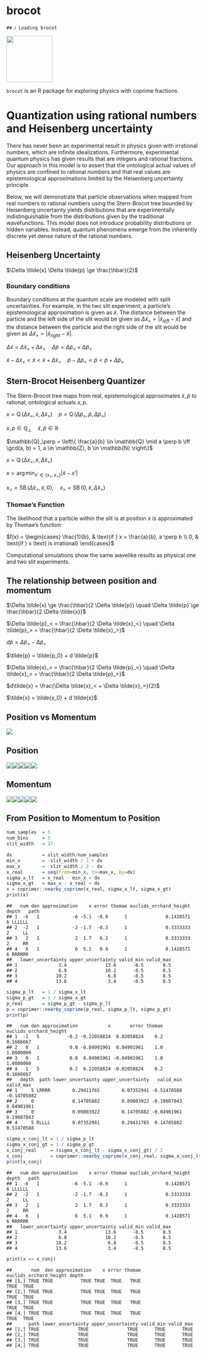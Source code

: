 brocot
================

    ## ℹ Loading brocot

<img src="man/figures/brocot_logo.png" data-align="right" width="120" />

`brocot` is an R package for exploring physics with coprime fractions.

# Quantization using rational numbers and Heisenberg uncertainty

There has never been an experimental result in physics given with
irrational numbers, which are infinite idealizations. Furthermore,
experimental quantum physics has given results that are integers and
rational fractions. Our approach in this model is to assert that the
ontological actual values of physics are confined to rational numbers
and that real values are epistemological approximations limited by the
Heisenberg uncertainty principle.

Below, we will demonstrate that particle observations when mapped from
real numbers to rational numbers using the Stern-Brocot tree bounded by
Heisenberg uncertainty yields distributions that are experimentally
indistinguishable from the distributions given by the traditional
wavefunctions. This model does not introduce probability distributions
or hidden variables. Instead, quantum phenomena emerge from the
inherently discrete yet dense nature of the rational numbers.

## Heisenberg Uncertainty

$\Delta \tilde{x} \Delta \tilde{p} \ge \frac{\hbar}{2}$

### Boundary conditions

Boundary conditions at the quantum scale are modeled with split
uncertainties. For example, in the two slit experiment, a particle’s
epistemological approximation is given as $\tilde{x}$. The distance
between the particle and the left side of the slit would be given as
$\Delta \tilde{x}_< =  |\tilde{x}_{left} - \tilde{x}|$ and the distance
between the particle and the right side of the slit would be given as
$\Delta \tilde{x}_> =  |\tilde{x}_{right} - \tilde{x}|$.

$\Delta \tilde{x} = \Delta \tilde{x}_< + \Delta \tilde{x}_> \quad \Delta \tilde{p} = \Delta \tilde{p}_< + \Delta \tilde{p}_>$

$\tilde{x} - \Delta \tilde{x}_< \lt \tilde{x} \lt \tilde{x} + \Delta \tilde{x}_> \quad \tilde{p} - \Delta \tilde{p}_< \lt \tilde{p} \lt \tilde{p} + \Delta \tilde{p}_>$

## Stern-Brocot Heisenberg Quantizer

The Stern-Brocot tree maps from real, epistemological approximates
$\tilde{x}, \tilde{p}$ to rational, ontological actuals $x, p$.

$x = \operatorname{Q}(\Delta \tilde{x}_<, \tilde{x}, \Delta \tilde{x}_>) \quad p = \operatorname{Q}(\Delta \tilde{p}_<, \tilde{p}, \Delta \tilde{p}_>)$

$x,p \in \mathbb{Q}_\perp \quad \tilde{x}, \tilde{p} \in \mathbb{R}$

$\mathbb{Q}_\perp = \left\{ \frac{a}{b} \in \mathbb{Q} \mid a \perp b \iff \gcd(a, b) = 1, a \in \mathbb{Z}, b \in \mathbb{N} \right\}$

$x = \operatorname{Q}(\Delta \tilde{x}_<, \tilde{x}, \Delta \tilde{x}_>)$

$x = \arg\min_{x' \in \{x_<, x_>\}} |\tilde{x} - x'|$

$x_< = \operatorname{SB}(\Delta \tilde{x}_<, \tilde{x}, 0), \quad x_> = \operatorname{SB}(0, \tilde{x}, \Delta \tilde{x}_>)$

### Thomae’s Function

The likelihood that a particle within the slit is at position $x$ is
approximated by Thomae’s function:

$f(x) = \begin{cases} \frac{1}{b}, & \text{if } x = \frac{a}{b}, a \perp b \\ 0, & \text{if } x \text{ is irrational} \end{cases}$

Computational simulations show the same wavelike results as physical one
and two slit experiments.

## The relationship between position and momentum

$\Delta \tilde{x} \ge \frac{\hbar}{2 \Delta \tilde{p}} \quad \Delta \tilde{p} \ge \frac{\hbar}{2 \Delta \tilde{x}}$

$\Delta \tilde{p}_< = \frac{\hbar}{2 \Delta \tilde{x}_<} \quad \Delta \tilde{p}_> = \frac{\hbar}{2 \Delta \tilde{x}_>}$

$d\tilde{p} = \Delta \tilde{p}_> - \Delta \tilde{p}_<$

$\tilde{p} = \tilde{p_0} + d \tilde{p}$

$\Delta \tilde{x}_< = \frac{\hbar}{2 \Delta \tilde{p}_<} \quad \Delta \tilde{x}_> = \frac{\hbar}{2 \Delta \tilde{p}_>}$

$d\tilde{x} = \frac{\Delta \tilde{x}_< + \Delta \tilde{x}_>}{2}$

$\tilde{x} = \tilde{x_0} + d \tilde{x}$

## Position vs Momentum

![](README_files/figure-gfm/unnamed-chunk-3-1.png)<!-- -->

## Position

![](README_files/figure-gfm/unnamed-chunk-4-1.png)<!-- -->![](README_files/figure-gfm/unnamed-chunk-4-2.png)<!-- -->![](README_files/figure-gfm/unnamed-chunk-4-3.png)<!-- -->![](README_files/figure-gfm/unnamed-chunk-4-4.png)<!-- -->![](README_files/figure-gfm/unnamed-chunk-4-5.png)<!-- -->

## Momentum

![](README_files/figure-gfm/unnamed-chunk-5-1.png)<!-- -->![](README_files/figure-gfm/unnamed-chunk-5-2.png)<!-- -->![](README_files/figure-gfm/unnamed-chunk-5-3.png)<!-- -->![](README_files/figure-gfm/unnamed-chunk-5-4.png)<!-- -->![](README_files/figure-gfm/unnamed-chunk-5-5.png)<!-- -->

## From Position to Momentum to Position

``` r
num_samples  = 5
num_bins     = 5
slit_width   = 17

dx           = slit_width/num_samples
min_x        = -slit_width / 2 + dx
max_x        =  slit_width / 2 - dx
x_real       = seq(from=min_x, to=max_x, by=dx)
sigma_x_lt   = x_real - min_x + dx
sigma_x_gt   = max_x - x_real + dx
x = coprimer::nearby_coprime(x_real, sigma_x_lt, sigma_x_gt)
print(x)
```

    ##   num den approximation    x error thomae euclids_orchard_height depth   path
    ## 1  -6   1            -6 -5.1  -0.9      1              0.1428571     6 LLLLLL
    ## 2  -2   1            -2 -1.7  -0.3      1              0.3333333     2     LL
    ## 3   2   1             2  1.7   0.3      1              0.3333333     2     RR
    ## 4   6   1             6  5.1   0.9      1              0.1428571     6 RRRRRR
    ##   lower_uncertainty upper_uncertainty valid_min valid_max
    ## 1               3.4              13.6      -8.5       8.5
    ## 2               6.8              10.2      -8.5       8.5
    ## 3              10.2               6.8      -8.5       8.5
    ## 4              13.6               3.4      -8.5       8.5

``` r
sigma_p_lt   = 1 / sigma_x_lt
sigma_p_gt   = 1 / sigma_x_gt
p_real       = sigma_p_gt - sigma_p_lt
p = coprimer::nearby_coprime(p_real, sigma_p_lt, sigma_p_gt)
print(p)
```

    ##   num den approximation           x       error thomae euclids_orchard_height
    ## 1  -1   5          -0.2 -0.22058824  0.02058824    0.2              0.1666667
    ## 2   0   1           0.0 -0.04901961  0.04901961    1.0              1.0000000
    ## 3   0   1           0.0  0.04901961 -0.04901961    1.0              1.0000000
    ## 4   1   5           0.2  0.22058824 -0.02058824    0.2              0.1666667
    ##   depth  path lower_uncertainty upper_uncertainty   valid_min   valid_max
    ## 1     5 LRRRR        0.29411765        0.07352941 -0.51470588 -0.14705882
    ## 2     0              0.14705882        0.09803922 -0.19607843  0.04901961
    ## 3     0              0.09803922        0.14705882 -0.04901961  0.19607843
    ## 4     5 RLLLL        0.07352941        0.29411765  0.14705882  0.51470588

``` r
sigma_x_conj_lt = 1 / sigma_p_lt
sigma_x_conj_gt = 1 / sigma_p_gt
x_conj_real     = (sigma_x_conj_lt - sigma_x_conj_gt) / 2
x_conj          = coprimer::nearby_coprime(x_conj_real, sigma_x_conj_lt, sigma_x_conj_gt)
print(x_conj)
```

    ##   num den approximation    x error thomae euclids_orchard_height depth   path
    ## 1  -6   1            -6 -5.1  -0.9      1              0.1428571     6 LLLLLL
    ## 2  -2   1            -2 -1.7  -0.3      1              0.3333333     2     LL
    ## 3   2   1             2  1.7   0.3      1              0.3333333     2     RR
    ## 4   6   1             6  5.1   0.9      1              0.1428571     6 RRRRRR
    ##   lower_uncertainty upper_uncertainty valid_min valid_max
    ## 1               3.4              13.6      -8.5       8.5
    ## 2               6.8              10.2      -8.5       8.5
    ## 3              10.2               6.8      -8.5       8.5
    ## 4              13.6               3.4      -8.5       8.5

``` r
print(x == x_conj)
```

    ##       num  den approximation    x error thomae euclids_orchard_height depth
    ## [1,] TRUE TRUE          TRUE TRUE  TRUE   TRUE                   TRUE  TRUE
    ## [2,] TRUE TRUE          TRUE TRUE  TRUE   TRUE                   TRUE  TRUE
    ## [3,] TRUE TRUE          TRUE TRUE  TRUE   TRUE                   TRUE  TRUE
    ## [4,] TRUE TRUE          TRUE TRUE  TRUE   TRUE                   TRUE  TRUE
    ##      path lower_uncertainty upper_uncertainty valid_min valid_max
    ## [1,] TRUE              TRUE              TRUE      TRUE      TRUE
    ## [2,] TRUE              TRUE              TRUE      TRUE      TRUE
    ## [3,] TRUE              TRUE              TRUE      TRUE      TRUE
    ## [4,] TRUE              TRUE              TRUE      TRUE      TRUE
